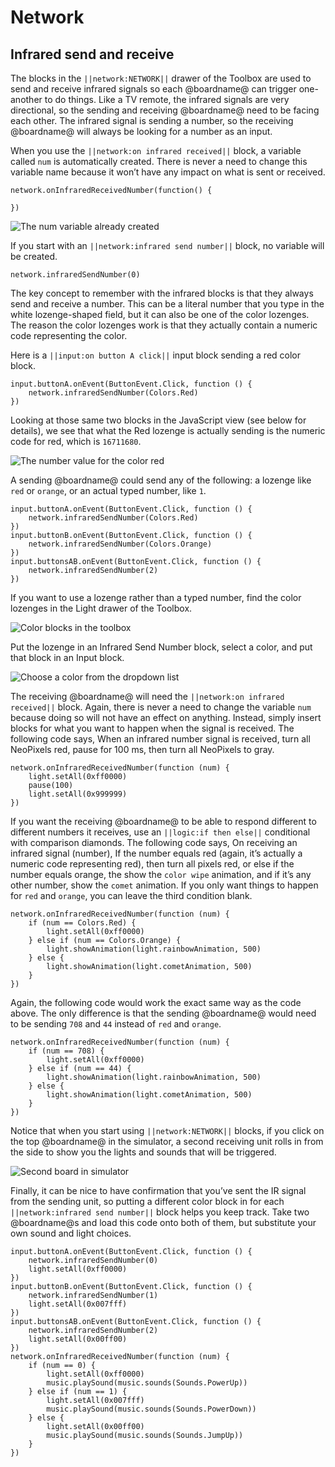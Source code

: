 # Network

## Infrared send and receive

The blocks in the `||network:NETWORK||` drawer of the Toolbox are used to send and receive infrared signals so each @boardname@ can trigger one-another to do things. Like a TV remote, the infrared signals are very directional, so the sending and receiving @boardname@ need to be facing each other. The infrared signal is sending a number, so the receiving @boardname@ will always be looking for a number as an input.

When you use the `||network:on infrared received||` block, a variable called `num` is automatically created. There is never a need to change this variable name because it won’t have any impact on what is sent or received.

```block
network.onInfraredReceivedNumber(function() {

})
```

![The num variable already created](/static/courses/making/coding/num-variable.jpg)

If you start with an `||network:infrared send number||` block, no variable will be created.

```block
network.infraredSendNumber(0)
```

The key concept to remember with the infrared blocks is that they always send and receive a number. This can be a literal number that you type in the white lozenge-shaped field, but it can also be one of the color lozenges. The reason the color lozenges work is that they actually contain a numeric code representing the color.

Here is a `||input:on button A click||` input block sending a red color block.

```blocks
input.buttonA.onEvent(ButtonEvent.Click, function () {
    network.infraredSendNumber(Colors.Red)
})
```

Looking at those same two blocks in the JavaScript view (see below for details), we see that what the Red lozenge is actually sending is the numeric code for red, which is `16711680`.

![The number value for the color red](/static/courses/making/coding/color-number.jpg)

A sending @boardname@ could send any of the following: a lozenge like `red` or `orange`, or an actual typed number, like `1`.

```blocks
input.buttonA.onEvent(ButtonEvent.Click, function () {
    network.infraredSendNumber(Colors.Red)
})
input.buttonB.onEvent(ButtonEvent.Click, function () {
    network.infraredSendNumber(Colors.Orange)
})
input.buttonsAB.onEvent(ButtonEvent.Click, function () {
    network.infraredSendNumber(2)
})
```

If you want to use a lozenge rather than a typed number, find the color lozenges in the Light drawer of the Toolbox.

![Color blocks in the toolbox](/static/courses/making/coding/color-blocks.jpg)

Put the lozenge in an Infrared Send Number block, select a color, and put that block in an Input block.

![Choose a color from the dropdown list](/static/courses/making/coding/select-color.gif)

The receiving @boardname@ will need the `||network:on infrared received||` block. Again, there is never a need to change the variable `num` because doing so will not have an effect on anything. Instead, simply insert blocks for what you want to happen when the signal is received. The following code says, When an infrared number signal is received, turn all NeoPixels red, pause for 100 ms, then turn all NeoPixels to gray.

```blocks
network.onInfraredReceivedNumber(function (num) {
    light.setAll(0xff0000)
    pause(100)
    light.setAll(0x999999)
})
```

If you want the receiving @boardname@ to be able to respond different to different numbers it receives, use an `||logic:if then else||` conditional with comparison diamonds. The following code says, On receiving an infrared signal (number), If the number equals red (again, it’s actually a numeric code representing red), then turn all pixels red, or else if the number equals orange, the show the `color wipe` animation, and if it’s any other number, show the `comet` animation. If you only want things to happen for `red` and `orange`, you can leave the third condition blank.

```blocks
network.onInfraredReceivedNumber(function (num) {
    if (num == Colors.Red) {
        light.setAll(0xff0000)
    } else if (num == Colors.Orange) {
        light.showAnimation(light.rainbowAnimation, 500)
    } else {
        light.showAnimation(light.cometAnimation, 500)
    }
})
```

Again, the following code would work the exact same way as the code above. The only difference is that the sending @boardname@ would need to be sending `708` and `44` instead of `red` and `orange`.

```blocks
network.onInfraredReceivedNumber(function (num) {
    if (num == 708) {
        light.setAll(0xff0000)
    } else if (num == 44) {
        light.showAnimation(light.rainbowAnimation, 500)
    } else {
        light.showAnimation(light.cometAnimation, 500)
    }
})
```

Notice that when you start using `||network:NETWORK||` blocks, if you click on the top @boardname@ in the simulator, a second receiving unit rolls in from the side to show you the lights and sounds that will be triggered.

![Second board in simulator](/static/courses/making/coding/dual-sim.jpg)

Finally, it can be nice to have confirmation that you’ve sent the IR signal from the sending unit, so putting a different color block in for each `||network:infrared send number||` block helps you keep track. Take two @boardname@s and load this code onto both of them, but substitute your own sound and light choices.

```blocks
input.buttonA.onEvent(ButtonEvent.Click, function () {
    network.infraredSendNumber(0)
    light.setAll(0xff0000)
})
input.buttonB.onEvent(ButtonEvent.Click, function () {
    network.infraredSendNumber(1)
    light.setAll(0x007fff)
})
input.buttonsAB.onEvent(ButtonEvent.Click, function () {
    network.infraredSendNumber(2)
    light.setAll(0x00ff00)
})
network.onInfraredReceivedNumber(function (num) {
    if (num == 0) {
        light.setAll(0xff0000)
        music.playSound(music.sounds(Sounds.PowerUp))
    } else if (num == 1) {
        light.setAll(0x007fff)
        music.playSound(music.sounds(Sounds.PowerDown))
    } else {
        light.setAll(0x00ff00)
        music.playSound(music.sounds(Sounds.JumpUp))
    }
})
```